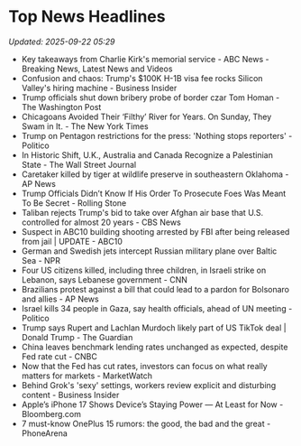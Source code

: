 # Top News Headlines

_Updated: 2025-09-22 05:29_

- Key takeaways from Charlie Kirk's memorial service - ABC News - Breaking News, Latest News and Videos
- Confusion and chaos: Trump's $100K H-1B visa fee rocks Silicon Valley's hiring machine - Business Insider
- Trump officials shut down bribery probe of border czar Tom Homan - The Washington Post
- Chicagoans Avoided Their ‘Filthy’ River for Years. On Sunday, They Swam in It. - The New York Times
- Trump on Pentagon restrictions for the press: 'Nothing stops reporters' - Politico
- In Historic Shift, U.K., Australia and Canada Recognize a Palestinian State - The Wall Street Journal
- Caretaker killed by tiger at wildlife preserve in southeastern Oklahoma - AP News
- Trump Officials Didn’t Know If His Order To Prosecute Foes Was Meant To Be Secret - Rolling Stone
- Taliban rejects Trump's bid to take over Afghan air base that U.S. controlled for almost 20 years - CBS News
- Suspect in ABC10 building shooting arrested by FBI after being released from jail | UPDATE - ABC10
- German and Swedish jets intercept Russian military plane over Baltic Sea - NPR
- Four US citizens killed, including three children, in Israeli strike on Lebanon, says Lebanese government - CNN
- Brazilians protest against a bill that could lead to a pardon for Bolsonaro and allies - AP News
- Israel kills 34 people in Gaza, say health officials, ahead of UN meeting - Politico
- Trump says Rupert and Lachlan Murdoch likely part of US TikTok deal | Donald Trump - The Guardian
- China leaves benchmark lending rates unchanged as expected, despite Fed rate cut - CNBC
- Now that the Fed has cut rates, investors can focus on what really matters for markets - MarketWatch
- Behind Grok's 'sexy' settings, workers review explicit and disturbing content - Business Insider
- Apple’s iPhone 17 Shows Device’s Staying Power — At Least for Now - Bloomberg.com
- 7 must-know OnePlus 15 rumors: the good, the bad and the great - PhoneArena